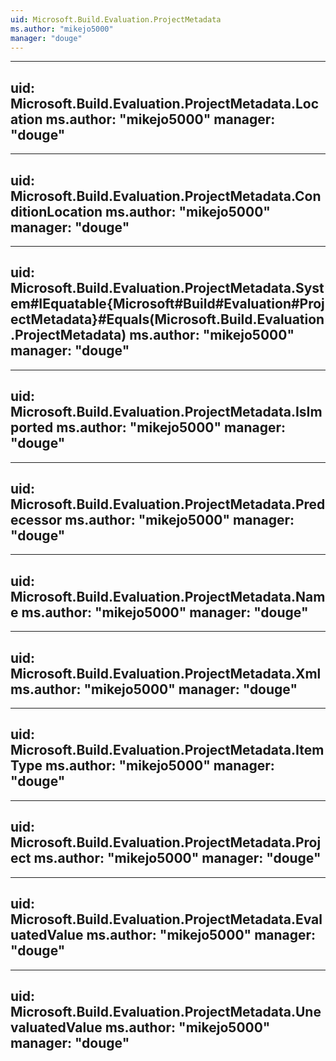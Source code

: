 ```yaml
---
uid: Microsoft.Build.Evaluation.ProjectMetadata
ms.author: "mikejo5000"
manager: "douge"
---
```


---
uid: Microsoft.Build.Evaluation.ProjectMetadata.Location
ms.author: "mikejo5000"
manager: "douge"
---

---
uid: Microsoft.Build.Evaluation.ProjectMetadata.ConditionLocation
ms.author: "mikejo5000"
manager: "douge"
---

---
uid: Microsoft.Build.Evaluation.ProjectMetadata.System#IEquatable{Microsoft#Build#Evaluation#ProjectMetadata}#Equals(Microsoft.Build.Evaluation.ProjectMetadata)
ms.author: "mikejo5000"
manager: "douge"
---

---
uid: Microsoft.Build.Evaluation.ProjectMetadata.IsImported
ms.author: "mikejo5000"
manager: "douge"
---

---
uid: Microsoft.Build.Evaluation.ProjectMetadata.Predecessor
ms.author: "mikejo5000"
manager: "douge"
---

---
uid: Microsoft.Build.Evaluation.ProjectMetadata.Name
ms.author: "mikejo5000"
manager: "douge"
---

---
uid: Microsoft.Build.Evaluation.ProjectMetadata.Xml
ms.author: "mikejo5000"
manager: "douge"
---

---
uid: Microsoft.Build.Evaluation.ProjectMetadata.ItemType
ms.author: "mikejo5000"
manager: "douge"
---

---
uid: Microsoft.Build.Evaluation.ProjectMetadata.Project
ms.author: "mikejo5000"
manager: "douge"
---

---
uid: Microsoft.Build.Evaluation.ProjectMetadata.EvaluatedValue
ms.author: "mikejo5000"
manager: "douge"
---

---
uid: Microsoft.Build.Evaluation.ProjectMetadata.UnevaluatedValue
ms.author: "mikejo5000"
manager: "douge"
---

